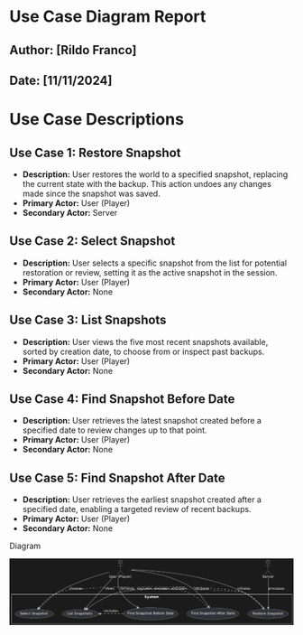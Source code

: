 # Use Case Diagram Report

## Author: [Rildo Franco]
## Date: [11/11/2024]

# Use Case Descriptions

## Use Case 1: Restore Snapshot
- **Description:** User restores the world to a specified snapshot, replacing the current state with the backup. This action undoes any changes made since the snapshot was saved.
- **Primary Actor:** User (Player)
- **Secondary Actor:** Server

## Use Case 2: Select Snapshot
- **Description:** User selects a specific snapshot from the list for potential restoration or review, setting it as the active snapshot in the session.
- **Primary Actor:** User (Player)
- **Secondary Actor:** None

## Use Case 3: List Snapshots
- **Description:** User views the five most recent snapshots available, sorted by creation date, to choose from or inspect past backups.
- **Primary Actor:** User (Player)
- **Secondary Actor:** None

## Use Case 4: Find Snapshot Before Date
- **Description:** User retrieves the latest snapshot created before a specified date to review changes up to that point.
- **Primary Actor:** User (Player)
- **Secondary Actor:** None

## Use Case 5: Find Snapshot After Date
- **Description:** User retrieves the earliest snapshot created after a specified date, enabling a targeted review of recent backups.
- **Primary Actor:** User (Player)
- **Secondary Actor:** None

Diagram

![alt text](UC.png)